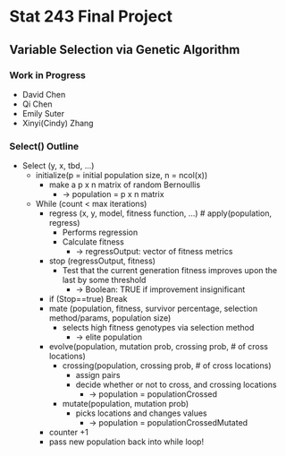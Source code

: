 # Stat 243 Final Project
## Variable Selection via Genetic Algorithm

### Work in Progress
* David Chen
* Qi Chen
* Emily Suter
* Xinyi(Cindy) Zhang

### Select() Outline

* Select (y, x, tbd, ...)
  * initialize(p = initial population size, n = ncol(x))
      * make a p x n matrix of random Bernoullis
        * -> population = p x n matrix
  * While (count < max iterations)
    * regress (x, y, model, fitness function, ...) # apply(population, regress)
      * Performs regression
      * Calculate fitness
        * -> regressOutput: vector of fitness metrics
    * stop (regressOutput, fitness)
      * Test that the current generation fitness improves upon the last by some threshold
        * -> Boolean: TRUE if improvement insignificant
    * if (Stop==true) Break
    * mate (population, fitness, survivor percentage, selection method/params, population size)
      * selects high fitness genotypes via selection method
        * -> elite population
    * evolve(population, mutation prob, crossing prob, # of cross locations)
      * crossing(population, crossing prob, # of cross locations)
        * assign pairs
        * decide whether or not to cross, and crossing locations
            * -> population = populationCrossed
      * mutate(population, mutation prob)
        * picks locations and changes values
          * -> population = populationCrossedMutated
    * counter +1
    * pass new population back into while loop!

